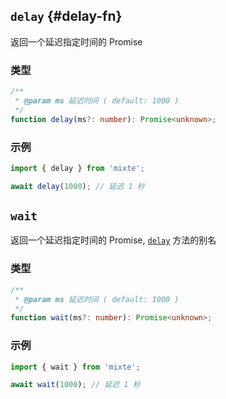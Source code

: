 ## `delay` {#delay-fn}

返回一个延迟指定时间的 Promise

### 类型

```ts
/**
 * @param ms 延迟时间 ( default: 1000 )
 */
function delay(ms?: number): Promise<unknown>;
```

### 示例

```ts
import { delay } from 'mixte';

await delay(1000); // 延迟 1 秒
```

## `wait`

返回一个延迟指定时间的 Promise, [`delay`](#delay-fn) 方法的别名

### 类型

```ts
/**
 * @param ms 延迟时间 ( default: 1000 )
 */
function wait(ms?: number): Promise<unknown>;
```

### 示例

```ts
import { wait } from 'mixte';

await wait(1000); // 延迟 1 秒
```
